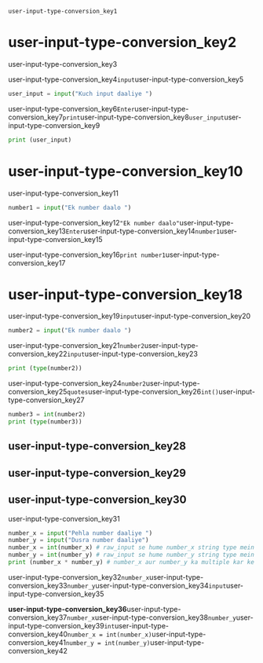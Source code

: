 ```ngMeta
user-input-type-conversion_key1
```
# user-input-type-conversion_key2
user-input-type-conversion_key3

user-input-type-conversion_key4`input`user-input-type-conversion_key5

```python
user_input = input("Kuch input daaliye ")
```
user-input-type-conversion_key6`Enter`user-input-type-conversion_key7`print`user-input-type-conversion_key8`user_input`user-input-type-conversion_key9

```python
print (user_input)
```
# user-input-type-conversion_key10
user-input-type-conversion_key11

```python
number1 = input("Ek number daalo ")
```
user-input-type-conversion_key12`"Ek number daalo"`user-input-type-conversion_key13`Enter`user-input-type-conversion_key14`number1`user-input-type-conversion_key15

user-input-type-conversion_key16`print number1`user-input-type-conversion_key17

# user-input-type-conversion_key18
user-input-type-conversion_key19`input`user-input-type-conversion_key20

```python
number2 = input("Ek number daalo ")
```
user-input-type-conversion_key21`number2`user-input-type-conversion_key22`input`user-input-type-conversion_key23

```python
print (type(number2))
```
user-input-type-conversion_key24`number2`user-input-type-conversion_key25`quotes`user-input-type-conversion_key26`int()`user-input-type-conversion_key27

```python
number3 = int(number2)
print (type(number3))
```
## user-input-type-conversion_key28
## user-input-type-conversion_key29
## user-input-type-conversion_key30
user-input-type-conversion_key31

```python
number_x = input("Pehla number daaliye ")
number_y = input("Dusra number daaliye")
number_x = int(number_x) # raw_input se hume number_x string type mein mila
number_y = int(number_y) # raw_input se hume number_y string type mein mila
print (number_x * number_y) # number_x aur number_y ka multiple kar ke result print hoga
```
user-input-type-conversion_key32`number_x`user-input-type-conversion_key33`number_y`user-input-type-conversion_key34`input`user-input-type-conversion_key35

**user-input-type-conversion_key36**user-input-type-conversion_key37`number_x`user-input-type-conversion_key38`number_y`user-input-type-conversion_key39`int`user-input-type-conversion_key40`number_x = int(number_x)`user-input-type-conversion_key41`number_y = int(number_y)`user-input-type-conversion_key42
